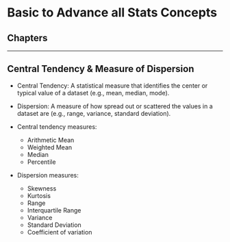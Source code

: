 # Basic to Advance all Stats Concepts
## Chapters


---
## Central Tendency & Measure of Dispersion

- Central Tendency: A statistical measure that identifies the center or typical value of a dataset (e.g., mean, median, mode).
- Dispersion: A measure of how spread out or scattered the values in a dataset are (e.g., range, variance, standard deviation).

- Central tendency measures:
  - Arithmetic Mean
  - Weighted Mean
  - Median
  - Percentile
- Dispersion measures:
  - Skewness
  - Kurtosis
  - Range
  - Interquartile Range
  - Variance
  - Standard Deviation
  - Coefficient of variation

